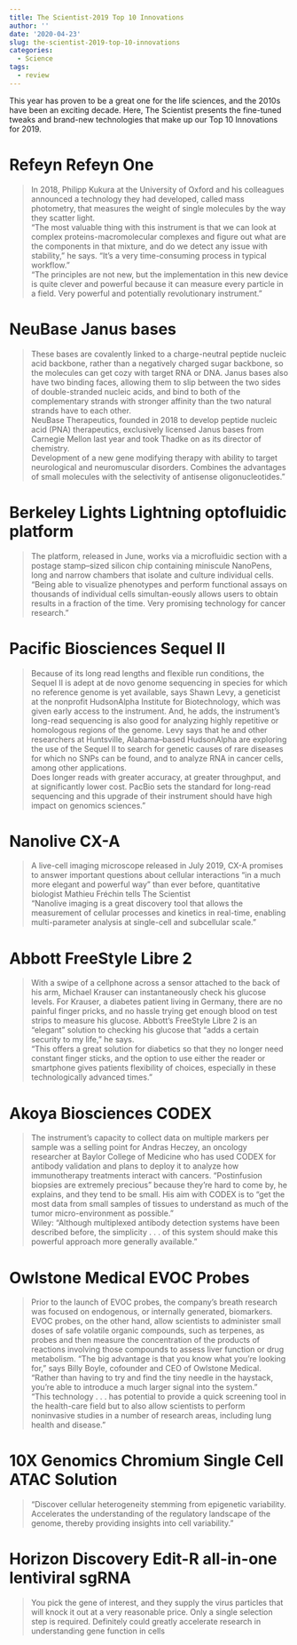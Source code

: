 ```yaml
---
title: The Scientist-2019 Top 10 Innovations
author: ''
date: '2020-04-23'
slug: the-scientist-2019-top-10-innovations
categories:
  - Science
tags:
  - review
---
```


This year has proven to be a great one for the life sciences, and the 2010s have been an exciting decade. Here, The Scientist presents the fine-tuned tweaks and brand-new technologies that make up our Top 10 Innovations for 2019.


# Refeyn Refeyn One
> In 2018, Philipp Kukura at the University of Oxford and his colleagues announced a technology they had developed, called mass photometry, that measures the weight of single molecules by the way they scatter light.  
 “The most valuable thing with this instrument is that we can look at complex proteins-macromolecular complexes and figure out what are the components in that mixture, and do we detect any issue with stability,” he says. “It’s a very time-consuming process in typical workflow.”  
 “The principles are not new, but the implementation in this new device is quite clever and powerful because it can measure every particle in a field. Very powerful and potentially revolutionary instrument.”


# NeuBase Janus bases
> These bases are covalently linked to a charge-neutral peptide nucleic acid backbone, rather than a negatively charged sugar backbone, so the molecules can get cozy with target RNA or DNA. Janus bases also have two binding faces, allowing them to slip between the two sides of double-stranded nucleic acids, and bind to both of the complementary strands with stronger affinity than the two natural strands have to each other.  
NeuBase Therapeutics, founded in 2018 to develop peptide nucleic acid (PNA) therapeutics, exclusively licensed Janus bases from Carnegie Mellon last year and took Thadke on as its director of chemistry.  
Development of a new gene modifying therapy with ability to target neurological and neuromuscular disorders. Combines the advantages of small molecules with the selectivity of antisense oligonucleotides.”


# Berkeley Lights Lightning optofluidic platform
> The platform, released in June, works via a microfluidic section with a postage stamp–sized silicon chip containing miniscule NanoPens, long and narrow chambers that isolate and culture individual cells.  
 “Being able to visualize phenotypes and perform functional assays on thousands of individual cells simultan-eously allows users to obtain results in a fraction of the time. Very promising technology for cancer research.”


# Pacific Biosciences Sequel II
> Because of its long read lengths and flexible run conditions, the Sequel II is adept at de novo genome sequencing in species for which no reference genome is yet available, says Shawn Levy, a geneticist at the nonprofit HudsonAlpha Institute for Biotechnology, which was given early access to the instrument. And, he adds, the instrument’s long-read sequencing is also good for analyzing highly repetitive or homologous regions of the genome. Levy says that he and other researchers at Huntsville, Alabama–based HudsonAlpha are exploring the use of the Sequel II to search for genetic causes of rare diseases for which no SNPs can be found, and to analyze RNA in cancer cells, among other applications.  
Does longer reads with greater accuracy, at greater throughput, and at significantly lower cost. PacBio sets the standard for long-read sequencing and this upgrade of their instrument should have high impact on genomics sciences.”

# Nanolive CX-A

> A live-cell imaging microscope released in July 2019, CX-A promises to answer important questions about cellular interactions “in a much more elegant and powerful way” than ever before, quantitative biologist Mathieu Fréchin tells The Scientist  
“Nanolive imaging is a great discovery tool that allows the measurement of cellular processes and kinetics in real-time, enabling multi-parameter analysis at single-cell and subcellular scale.”
  

# Abbott FreeStyle Libre 2

> With a swipe of a cellphone across a sensor attached to the back of his arm, Michael Krauser can instantaneously check his glucose levels. For Krauser, a diabetes patient living in Germany, there are no painful finger pricks, and no hassle trying get enough blood on test strips to measure his glucose. Abbott’s FreeStyle Libre 2 is an “elegant” solution to checking his glucose that “adds a certain security to my life,” he says.  
“This offers a great solution for diabetics so that they no longer need constant finger sticks, and the option to use either the reader or smartphone gives patients flexibility of choices, especially in these technologically advanced times.”


# Akoya Biosciences CODEX

> The instrument’s capacity to collect data on multiple markers per sample was a selling point for Andras Heczey, an oncology researcher at Baylor College of Medicine who has used CODEX for antibody validation and plans to deploy it to analyze how immunotherapy treatments interact with cancers. “Postinfusion biopsies are extremely precious” because they’re hard to come by, he explains, and they tend to be small. His aim with CODEX is to “get the most data from small samples of tissues to understand as much of the tumor micro-environment as possible.”  
Wiley: “Although multiplexed antibody detection systems have been described before, the simplicity . . . of this system should make this powerful approach more generally available.”


# Owlstone Medical EVOC Probes
> Prior to the launch of EVOC probes, the company’s breath research was focused on endogenous, or internally generated, biomarkers. EVOC probes, on the other hand, allow scientists to administer small doses of safe volatile organic compounds, such as terpenes, as probes and then measure the concentration of the products of reactions involving those compounds to assess liver function or drug metabolism. “The big advantage is that you know what you’re looking for,” says Billy Boyle, cofounder and CEO of Owlstone Medical. “Rather than having to try and find the tiny needle in the haystack, you’re able to introduce a much larger signal into the system.”  
“This technology . . . has potential to provide a quick screening tool in the health-care field but to also allow scientists to perform noninvasive studies in a number of research areas, including lung health and disease.”



# 10X Genomics Chromium Single Cell ATAC Solution
> “Discover cellular heterogeneity stemming from epigenetic variability. Accelerates the understanding of the regulatory landscape of the genome, thereby providing insights into cell variability.”


# Horizon Discovery Edit-R all-in-one lentiviral sgRNA
> You pick the gene of interest, and they supply the virus particles that will knock it out at a very reasonable price. Only a single selection step is required. Definitely could greatly accelerate research in understanding gene function in cells